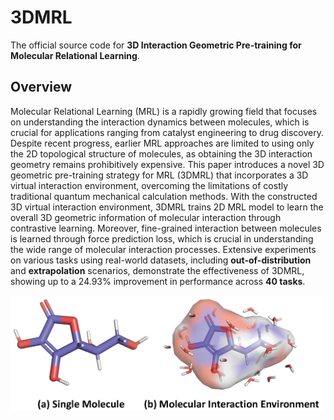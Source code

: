 # 3DMRL
The official source code for **3D Interaction Geometric Pre-training for Molecular Relational Learning**.

## Overview
Molecular Relational Learning (MRL) is a rapidly growing field that focuses on understanding the interaction dynamics between molecules, which is crucial for applications ranging from catalyst engineering to drug discovery. 
Despite recent progress, earlier MRL approaches are limited to using only the 2D topological structure of molecules, as obtaining the 3D interaction geometry remains prohibitively expensive.
This paper introduces a novel 3D geometric pre-training strategy for MRL (3DMRL) that incorporates a 3D virtual interaction environment, overcoming the limitations of costly traditional quantum mechanical calculation methods. 
With the constructed 3D virtual interaction environment, 3DMRL trains 2D MRL model to learn the overall 3D geometric information of molecular interaction through contrastive learning.
Moreover, fine-grained interaction between molecules is learned through force prediction loss, which is crucial in understanding the wide range of molecular interaction processes.
Extensive experiments on various tasks using real-world datasets, including **out-of-distribution** and **extrapolation** scenarios, demonstrate the effectiveness of 3DMRL, showing up to a 24.93\% improvement in performance across **40 tasks**.

<img src="assets/mol_interaction.png" width="500px"></img> 